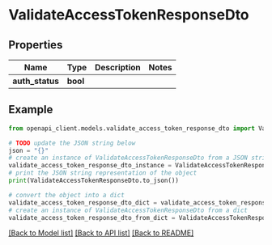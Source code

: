 # ValidateAccessTokenResponseDto


## Properties

Name | Type | Description | Notes
------------ | ------------- | ------------- | -------------
**auth_status** | **bool** |  | 

## Example

```python
from openapi_client.models.validate_access_token_response_dto import ValidateAccessTokenResponseDto

# TODO update the JSON string below
json = "{}"
# create an instance of ValidateAccessTokenResponseDto from a JSON string
validate_access_token_response_dto_instance = ValidateAccessTokenResponseDto.from_json(json)
# print the JSON string representation of the object
print(ValidateAccessTokenResponseDto.to_json())

# convert the object into a dict
validate_access_token_response_dto_dict = validate_access_token_response_dto_instance.to_dict()
# create an instance of ValidateAccessTokenResponseDto from a dict
validate_access_token_response_dto_from_dict = ValidateAccessTokenResponseDto.from_dict(validate_access_token_response_dto_dict)
```
[[Back to Model list]](../README.md#documentation-for-models) [[Back to API list]](../README.md#documentation-for-api-endpoints) [[Back to README]](../README.md)


